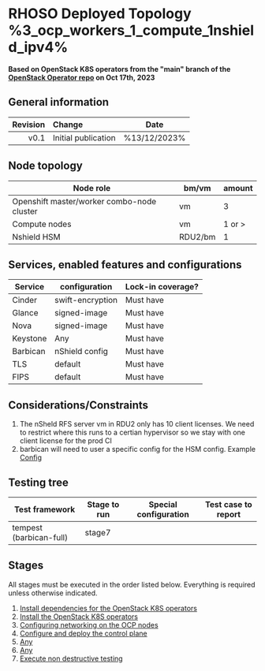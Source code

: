 # RHOSO Deployed Topology %3_ocp_workers_1_compute_1nshield_ipv4%

**Based on OpenStack K8S operators from the "main" branch of the [OpenStack Operator repo](https://github.com/openstack-k8s-operators/openstack-operator/tree/78b3c876eaf9168f9d95b201997ebdc2da42fa02) on Oct 17th, 2023**

## General information

| Revision | Change                | Date              |
|--------: | :-------------------- | :--------------:  |
| v0.1     | Initial publication   | %13/12/2023%      |

## Node topology
| Node role                                     | bm/vm   | amount |
| --------------------------------------------- | -----   | ------ |
| Openshift master/worker combo-node cluster    | vm      | 3      |
| Compute nodes                                 | vm      | 1 or > |
| Nshield HSM                                   | RDU2/bm | 1      |  

## Services, enabled features and configurations
| Service                                        | configuration                 | Lock-in coverage?  |
| ---------------------------------------------- | ----------------------------- | ------------------ |
| Cinder                                         | swift-encryption              | Must have          |
| Glance                                         | signed-image                  | Must have          |
| Nova                                           | signed-image                  | Must have          |
| Keystone                                       | Any                           | Must have          |
| Barbican                                       | nShield config                | Must have          |
| TLS                                            | default                       | Must have          |
| FIPS                                           | default                       | Must have          |

## Considerations/Constraints
1. The nSheld RFS server vm in RDU2 only has 10 client licenses. We need to restrict where this runs to a certian hypervisor so we stay with one client license for the prod CI
2. barbican will need to user a specific config for the HSM config. Example [Config](https://gitlab.cee.redhat.com/OSP-DFG-security/automation/-/blob/master/playbooks/nshield-17.1.yaml.j2)

## Testing tree

| Test framework                    | Stage to run | Special configuration | Test case to report  |
| ----------------                  | ------------ | --------------------- | :-----------------:  |
| tempest (barbican-full)           | stage7       |                       |                      |

## Stages

All stages must be executed in the order listed below.  Everything is required unless otherwise indicated.

1. [Install dependencies for the OpenStack K8S operators](stage1)
2. [Install the OpenStack K8S operators](stage2)
3. [Configuring networking on the OCP nodes](stage3)
4. [Configure and deploy the control plane](stage4)
5. [Any](stage5)
6. [Any](stage6)
7. [Execute non destructive testing](stage7)
